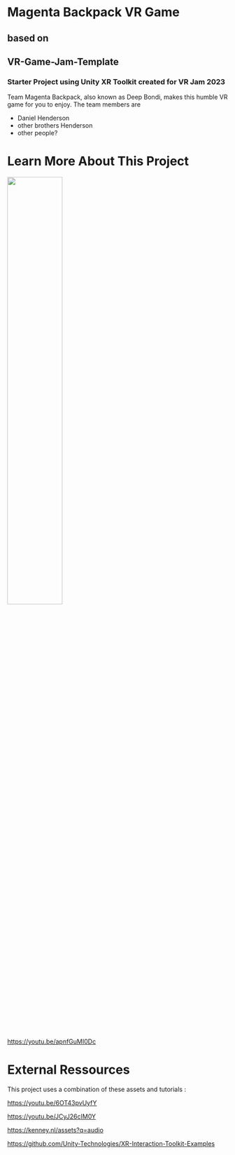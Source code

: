 # Magenta Backpack VR Game
## based on
## VR-Game-Jam-Template
### Starter Project using Unity XR Toolkit created for VR Jam 2023

Team Magenta Backpack, also known as Deep Bondi, makes this humble VR game for you to enjoy.
The team members are
- Daniel Henderson
- other brothers Henderson
- other people?




# Learn More About This Project
[<img src="https://i.ytimg.com/vi/apnfGuMI0Dc/maxresdefault.jpg" width="50%">](https://youtu.be/apnfGuMI0Dc)

https://youtu.be/apnfGuMI0Dc

# External Ressources
This project uses a combination of these assets and tutorials :

https://youtu.be/6OT43pvUyfY

https://youtu.be/JCyJ26cIM0Y

https://kenney.nl/assets?q=audio

https://github.com/Unity-Technologies/XR-Interaction-Toolkit-Examples

